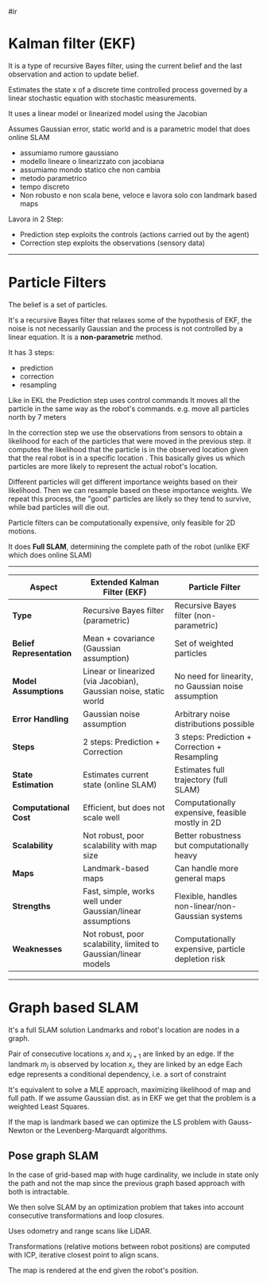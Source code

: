 #ir 
# Kalman filter (EKF)
It is a type of recursive Bayes filter, using the current belief and the last observation and action
to update belief.

Estimates the state x of a discrete time controlled process governed by a linear stochastic equation
with stochastic measurements.

It uses a linear model or linearized model using the Jacobian

Assumes Gaussian error, static world and is a parametric model that does online SLAM

- assumiamo rumore gaussiano
- modello lineare o linearizzato con jacobiana
- assumiamo mondo statico che non cambia
- metodo parametrico
- tempo discreto
- Non robusto e non scala bene, veloce e lavora solo con landmark based maps 

Lavora in 2 Step:
- Prediction step exploits the controls (actions carried out by the agent)
- Correction step exploits the observations (sensory data)

---

# Particle Filters 

The belief is a set of particles.

It's a recursive Bayes filter that relaxes some of the hypothesis of EKF,
the noise is not necessarily Gaussian and the process is not controlled by 
a linear equation. 
It is a **non-parametric** method.

It has 3 steps:
- prediction
- correction
- resampling

Like in EKL the Prediction step uses control commands 
It moves all the particle in the same way as the robot's commands.
e.g. move all particles north by 7 meters 

In the correction step we use the observations from sensors to obtain a likelihood for each of the particles
that were moved in the previous step. it computes the likelihood that the particle is in the observed location given that the real robot is in a specific location
. This basically gives us which particles are more likely to represent the actual robot's location.

Different particles will get different importance weights based on their likelihood. 
Then we can resample based on these importance weights. We repeat this process, the "good" particles are likely so 
they tend to survive, while bad particles will die out.

Particle filters can be computationally expensive, only feasible for 2D motions.

It does **Full SLAM**, determining the complete path of the robot (unlike EKF which does online SLAM)

---

| Aspect                    | Extended Kalman Filter (EKF)                                      | Particle Filter                                     |
| ------------------------- | ----------------------------------------------------------------- | --------------------------------------------------- |
| **Type**                  | Recursive Bayes filter (parametric)                               | Recursive Bayes filter (non-parametric)             |
| **Belief Representation** | Mean + covariance (Gaussian assumption)                           | Set of weighted particles                           |
| **Model Assumptions**     | Linear or linearized (via Jacobian), Gaussian noise, static world | No need for linearity, no Gaussian noise assumption |
| **Error Handling**        | Gaussian noise assumption                                         | Arbitrary noise distributions possible              |
| **Steps**                 | 2 steps: Prediction + Correction                                  | 3 steps: Prediction + Correction + Resampling       |
| **State Estimation**      | Estimates current state (online SLAM)                             | Estimates full trajectory (full SLAM)               |
| **Computational Cost**    | Efficient, but does not scale well                                | Computationally expensive, feasible mostly in 2D    |
| **Scalability**           | Not robust, poor scalability with map size                        | Better robustness but computationally heavy         |
| **Maps**                  | Landmark-based maps                                               | Can handle more general maps                        |
| **Strengths**             | Fast, simple, works well under Gaussian/linear assumptions        | Flexible, handles non-linear/non-Gaussian systems   |
| **Weaknesses**            | Not robust, poor scalability, limited to Gaussian/linear models   | Computationally expensive, particle depletion risk  |


--- 

# Graph based SLAM

It's a full SLAM solution
Landmarks and robot's location are nodes in a graph.

Pair of consecutive locations $x_i$ and $x_{i+1}$ are linked by an edge.
If the landmark $m_j$ is observed by location $x_i$, they are linked by an edge
Each edge represents a conditional dependency, i.e. a sort of constraint

It's equivalent to solve a MLE approach, maximizing likelihood of map and full path. If we assume Gaussian dist. as in EKF we get that the problem is a weighted Least Squares.

If the map is landmark based we can optimize the LS problem with Gauss-Newton or the Levenberg-Marquardt algorithms.

## Pose graph SLAM

In the case of grid-based map with huge cardinality, we include in state only the path and not the map since the previous graph based approach with both is intractable.

We then solve SLAM by an optimization problem that takes into account consecutive transformations and loop closures.

Uses odometry and range scans like LiDAR.

Transformations (relative motions between robot positions) are computed with ICP, iterative closest point to align scans.

The map is rendered at the end given the robot's position.
